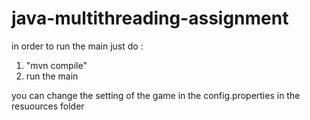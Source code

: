 # java-multithreading-assignment

in order to run the main just do :
1. "mvn compile"
2. run the main

you can change the setting of the game in the config.properties in the resuources folder
